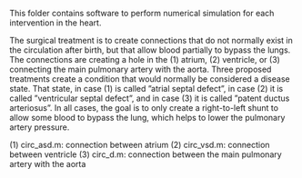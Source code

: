 This folder contains software to perform numerical simulation for each intervention in the heart.

The surgical treatment is to create connections that do not normally exist in the circulation after birth, but that allow blood partially to bypass the lungs. The connections are creating a hole in the (1) atrium, (2) ventricle, or (3) connecting the main pulmonary artery with the aorta. Three proposed treatments create a condition that would normally be considered a disease state. That state, in case (1) is called ”atrial septal defect”, in case (2) it is called ”ventricular septal defect”, and in case (3) it is called ”patent ductus arteriosus”. In all cases, the goal is to only create a right-to-left shunt to allow some blood to bypass the lung, which helps to lower the pulmonary artery pressure.

(1) circ_asd.m: connection between atrium (2) circ_vsd.m: connection between ventricle (3) circ_d.m: connection between the main pulmonary artery with the aorta
